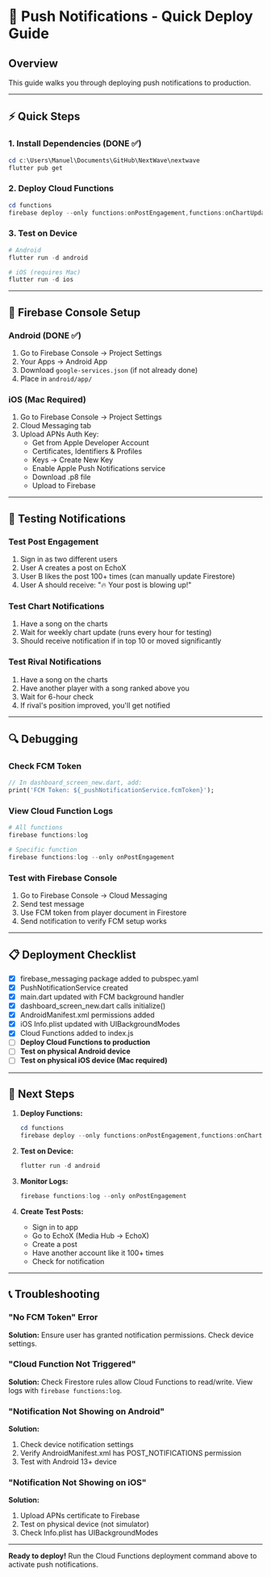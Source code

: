 # 🚀 Push Notifications - Quick Deploy Guide

## Overview
This guide walks you through deploying push notifications to production.

---

## ⚡ Quick Steps

### 1. Install Dependencies (DONE ✅)
```powershell
cd c:\Users\Manuel\Documents\GitHub\NextWave\nextwave
flutter pub get
```

### 2. Deploy Cloud Functions
```powershell
cd functions
firebase deploy --only functions:onPostEngagement,functions:onChartUpdate,functions:checkRivalChartPositions
```

### 3. Test on Device
```powershell
# Android
flutter run -d android

# iOS (requires Mac)
flutter run -d ios
```

---

## 📱 Firebase Console Setup

### Android (DONE ✅)
1. Go to Firebase Console → Project Settings
2. Your Apps → Android App
3. Download `google-services.json` (if not already done)
4. Place in `android/app/`

### iOS (Mac Required)
1. Go to Firebase Console → Project Settings
2. Cloud Messaging tab
3. Upload APNs Auth Key:
   - Get from Apple Developer Account
   - Certificates, Identifiers & Profiles
   - Keys → Create New Key
   - Enable Apple Push Notifications service
   - Download .p8 file
   - Upload to Firebase

---

## 🧪 Testing Notifications

### Test Post Engagement
1. Sign in as two different users
2. User A creates a post on EchoX
3. User B likes the post 100+ times (can manually update Firestore)
4. User A should receive: "🔥 Your post is blowing up!"

### Test Chart Notifications
1. Have a song on the charts
2. Wait for weekly chart update (runs every hour for testing)
3. Should receive notification if in top 10 or moved significantly

### Test Rival Notifications
1. Have a song on the charts
2. Have another player with a song ranked above you
3. Wait for 6-hour check
4. If rival's position improved, you'll get notified

---

## 🔍 Debugging

### Check FCM Token
```dart
// In dashboard_screen_new.dart, add:
print('FCM Token: ${_pushNotificationService.fcmToken}');
```

### View Cloud Function Logs
```powershell
# All functions
firebase functions:log

# Specific function
firebase functions:log --only onPostEngagement
```

### Test with Firebase Console
1. Go to Firebase Console → Cloud Messaging
2. Send test message
3. Use FCM token from player document in Firestore
4. Send notification to verify FCM setup works

---

## 📋 Deployment Checklist

- [x] firebase_messaging package added to pubspec.yaml
- [x] PushNotificationService created
- [x] main.dart updated with FCM background handler
- [x] dashboard_screen_new.dart calls initialize()
- [x] AndroidManifest.xml permissions added
- [x] iOS Info.plist updated with UIBackgroundModes
- [x] Cloud Functions added to index.js
- [ ] **Deploy Cloud Functions to production**
- [ ] **Test on physical Android device**
- [ ] **Test on physical iOS device (Mac required)**

---

## 🎯 Next Steps

1. **Deploy Functions:**
   ```powershell
   cd functions
   firebase deploy --only functions:onPostEngagement,functions:onChartUpdate,functions:checkRivalChartPositions
   ```

2. **Test on Device:**
   ```powershell
   flutter run -d android
   ```

3. **Monitor Logs:**
   ```powershell
   firebase functions:log --only onPostEngagement
   ```

4. **Create Test Posts:**
   - Sign in to app
   - Go to EchoX (Media Hub → EchoX)
   - Create a post
   - Have another account like it 100+ times
   - Check for notification

---

## 📞 Troubleshooting

### "No FCM Token" Error
**Solution:** Ensure user has granted notification permissions. Check device settings.

### "Cloud Function Not Triggered"
**Solution:** Check Firestore rules allow Cloud Functions to read/write. View logs with `firebase functions:log`.

### "Notification Not Showing on Android"
**Solution:** 
1. Check device notification settings
2. Verify AndroidManifest.xml has POST_NOTIFICATIONS permission
3. Test with Android 13+ device

### "Notification Not Showing on iOS"
**Solution:**
1. Upload APNs certificate to Firebase
2. Test on physical device (not simulator)
3. Check Info.plist has UIBackgroundModes

---

**Ready to deploy!** Run the Cloud Functions deployment command above to activate push notifications.
